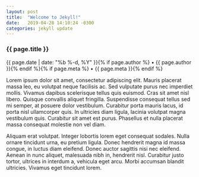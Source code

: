 ```yaml
---
layout: post
title:  "Welcome to Jekyll!"
date:   2019-04-28 14:10:24 -0300
categories: jekyll update
---
```


<h3>{{ page.title }}</h3>  
<time
  >{{ page.date | date: "%b %-d, %Y" }}{% if page.author %} • {{ page.author }}{% endif %}{% if
  page.meta %} • {{ page.meta }}{% endif %}</time
>
<br/>
<div class="text-post">
  <p>Lorem ipsum dolor sit amet, consectetur adipiscing elit. Mauris placerat massa leo, eu volutpat neque facilisis ac. Sed vulputate purus nec imperdiet mollis. Vivamus dapibus scelerisque tellus quis euismod. Cras sit amet nisl libero. Quisque convallis aliquet fringilla. Suspendisse consequat tellus sed mi semper, at posuere dolor vestibulum. Curabitur porta mauris lacus, id porta nisl ullamcorper quis. In ultricies diam ligula, lacinia volutpat magna vestibulum quis. Curabitur sit amet est purus. Phasellus et nulla placerat massa consequat molestie non vel diam.</p>

  <p>Aliquam erat volutpat. Integer lobortis lorem eget consequat sodales. Nulla ornare tincidunt urna, eu pretium ligula. Donec hendrerit magna id massa congue, in luctus diam eleifend. Donec auctor sagittis nisi nec eleifend. Aenean in nunc aliquet, malesuada nibh in, hendrerit nisl. Curabitur justo tortor, ultrices in interdum a, vehicula eget arcu. Morbi accumsan blandit ultricies. Vivamus eget tincidunt lorem.</p>
</div>
